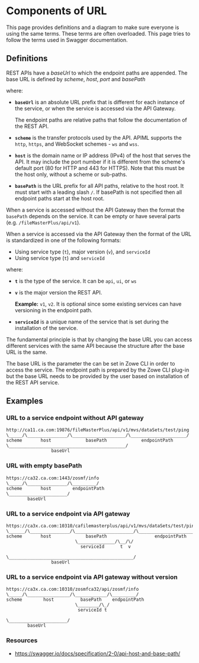 # Components of URL

This page provides definitions and a diagram to make sure everyone is using the same terms. These terms are often overloaded. This page tries to follow the terms used in Swagger documentation.

## Definitions

REST APIs have a _baseUrl_ to which the endpoint paths are appended. The base URL is defined by _scheme_, _host_, _port_ and _basePath_

where:

- **`baseUrl`** is an absolute URL prefix that is different for each instance of the service, or when the service is accessed via the API Gateway.

  The endpoint paths are relative paths that follow the documentation of the REST API.

- **`scheme`** is the transfer protocols used by the API. APIML supports the `http`, `https`, and WebSocket schemes - `ws` and `wss`.

- **`host`** is the domain name or IP address (IPv4) of the host that serves the API. It may include the port number if it is different from the scheme's default port (80 for HTTP and 443 for HTTPS). Note that this must be the host only, without a scheme or sub-paths.

- **`basePath`** is the URL prefix for all API paths, relative to the host root. It must start with a leading slash `/`. If basePath is not specified then all endpoint paths start at the host root.

When a service is accessed without the API Gateway then the format the `basePath` depends on the service. It can be empty or have several parts (e.g. `/fileMasterPlus/api/v1`).

When a service is accessed via the API Gateway then the format of the URL is standardized in one of the following formats:

- Using service type (`t`), major version (`v`), and `serviceId`
- Using service type (`t`) and `serviceId`

where:

- **`t`** is the type of the service. It can be `api`, `ui`, or `ws`

- **`v`** is the major version the REST API.

  **Example:** `v1`, `v2`. It is optional since some existing services can have versioning in the endpoint path.

- **`serviceId`** is a unique name of the service that is set during the installation of the service.

The fundamental principle is that by changing the base URL you can access different services with the same API because the structure after the base URL is the same.

The base URL is the parameter the can be set in Zowe CLI in order to access the service. The endpoint path is prepared by the Zowe CLI plug-in but the base URL needs to be provided by the user based on installation of the REST API service.

## Examples

### URL to a service endpoint without API gateway

```markup
http://ca11.ca.com:19876/fileMasterPlus/api/v1/mvs/dataSets/test/ping
\_____/\_______________/\____________________/\_____________________/
scheme       host             basePath             endpointPath
\____________________________________________/
                 baseUrl
```

### URL with empty basePath

```markup
https://ca32.ca.com:1443/zosmf/info
\_____/\_______________/\_________/
scheme       host        endpointPath
\______________________/
        baseUrl
```

### URL to a service endpoint via API gateway

```markup
https://ca3x.ca.com:10310/cafilemasterplus/api/v1/mvs/dataSets/test/ping
\______/\_______________/\______________________/\_____________________/
scheme       host             basePath                  endpointPath
                          \______________/\__/\/
                            serviceId      t  v

\_______________________________________________/
                 baseUrl

```

### URL to a service endpoint via API gateway without version

```markup
https://ca3x.ca.com:10310/zosmfca32/api/zosmf/info
\_____/\________________/\____________/\_________/
scheme        host          basePath    endpointPath
                          \________/\_/
                           serviceId t

\______________________/
        baseUrl
```

### Resources

- <https://swagger.io/docs/specification/2-0/api-host-and-base-path/>
